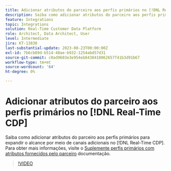 ```yaml
---
title: Adicionar atributos do parceiro aos perfis primários no [!DNL Real-Time CDP]
description: Saiba como adicionar atributos do parceiro aos perfis primários para expandir o alcance por meio de canais adicionais no [!DNL Real-Time CDP].
feature: Integrations
topic: Integrations
solution: Real-Time Customer Data Platform
role: Architect, Data Architect, User
level: Intermediate
jira: KT-13830
last-substantial-update: 2023-08-23T00:00:00Z
exl-id: 7b6cb89d-b514-48ae-b932-1254abd57d31
source-git-commit: c0ad9603e3e954eb8438418062657f41b3d91b67
workflow-type: tm+mt
source-wordcount: '64'
ht-degree: 0%

---
```


# Adicionar atributos do parceiro aos perfis primários no [!DNL Real-Time CDP]

Saiba como adicionar atributos do parceiro aos perfis primários para expandir o alcance por meio de canais adicionais no [!DNL Real-Time CDP]. Para obter mais informações, visite o [Suplemente perfis primários com atributos fornecidos pelo parceiro](https://experienceleague.adobe.com/docs/experience-platform/rtcdp/use-cases/partner-data/supplement-first-party-profiles.html) documentação.

>[!VIDEO](https://video.tv.adobe.com/v/3423075/?learn=on)
